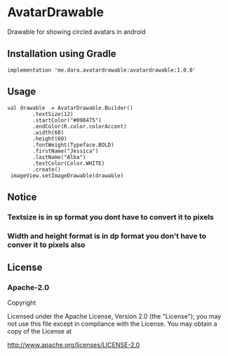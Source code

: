 # AvatarDrawable

Drawable for showing circled avatars in android

## Installation using Gradle

`implementation 'me.dara.avatardrawable:avatardrawable:1.0.0'`

## Usage

```
val drawable  = AvatarDrawable.Builder()
        .textSize(12)
        .startColor("#098475")
        .endColor(R.color.colorAccent)
        .width(60)
        .height(60)
        .fontWeight(Typeface.BOLD)
        .firstName("Jessica")
        .lastName("Alba")
        .textColor(Color.WHITE)
        .create()
 imageView.setImageDrawable(drawable)
```

## Notice

### Textsize is in sp format you dont have to convert it to pixels
### Width and height format is in dp format you don't have to conver it to pixels also


## License
### Apache-2.0
Copyright

Licensed under the Apache License, Version 2.0 (the "License"); you may not use this file except in compliance with the License. You may obtain a copy of the License at

http://www.apache.org/licenses/LICENSE-2.0
